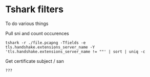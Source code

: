 # Tshark filters 

To do various things

Pull sni and count occurences

```
tshark -r ./file.pcapng -Tfields -e tls.handshake.extensions_server_name -Y 'tls.handshake.extensions_server_name != ""' | sort | uniq -c
```

Get certificate subject / san 
```
???
```

